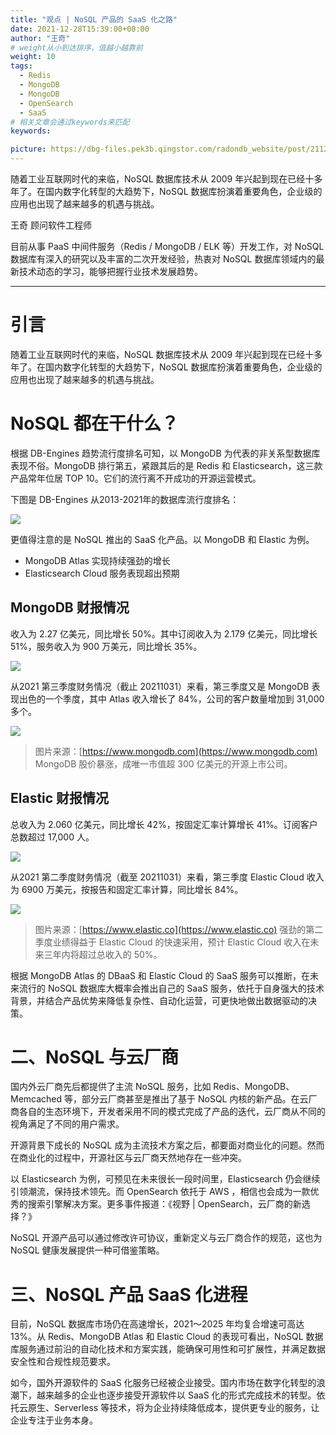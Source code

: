 ```yaml
---
title: "观点 | NoSQL 产品的 SaaS 化之路"
date: 2021-12-28T15:39:00+08:00
author: "王奇"
# weight从小到达排序，值越小越靠前
weight: 10
tags:
  - Redis
  - MongoDB
  - MongoDB
  - OpenSearch
  - SaaS
# 相关文章会通过keywords来匹配
keywords:

picture: https://dbg-files.pek3b.qingstor.com/radondb_website/post/211228_%E8%A7%82%E7%82%B9%20%7C%20NoSQL%20%E4%BA%A7%E5%93%81%E7%9A%84%20SaaS%20%E5%8C%96%E4%B9%8B%E8%B7%AF/0.png
---
```

随着工业互联网时代的来临，NoSQL 数据库技术从 2009 年兴起到现在已经十多年了。在国内数字化转型的大趋势下，NoSQL 数据库扮演着重要角色，企业级的应用也出现了越来越多的机遇与挑战。
<!--more-->
王奇 顾问软件工程师

目前从事 PaaS 中间件服务（Redis / MongoDB / ELK 等）开发工作，对 NoSQL 数据库有深入的研究以及丰富的二次开发经验，热衷对 NoSQL 数据库领域内的最新技术动态的学习，能够把握行业技术发展趋势。 

-------------------------------

# 引言

随着工业互联网时代的来临，NoSQL 数据库技术从 2009 年兴起到现在已经十多年了。在国内数字化转型的大趋势下，NoSQL 数据库扮演着重要角色，企业级的应用也出现了越来越多的机遇与挑战。

# NoSQL 都在干什么？

根据 DB-Engines 趋势流行度排名可知，以 MongoDB 为代表的非关系型数据库表现不俗。MongoDB 排行第五，紧跟其后的是 Redis 和 Elasticsearch，这三款产品常年位居 TOP 10。它们的流行离不开成功的开源运营模式。

下图是 DB-Engines 从2013-2021年的数据库流行度排名：

![](https://dbg-files.pek3b.qingstor.com/radondb_website/post/211228_%E8%A7%82%E7%82%B9%20%7C%20NoSQL%20%E4%BA%A7%E5%93%81%E7%9A%84%20SaaS%20%E5%8C%96%E4%B9%8B%E8%B7%AF/1.jpg)

更值得注意的是 NoSQL 推出的 SaaS 化产品。以 MongoDB 和 Elastic 为例。

* MongoDB  Atlas 实现持续强劲的增长
* Elasticsearch  Cloud 服务表现超出预期
## MongoDB 财报情况

收入为 2.27 亿美元，同比增长 50%。其中订阅收入为 2.179 亿美元，同比增长 51%，服务收入为 900 万美元，同比增长 35%。

![](https://dbg-files.pek3b.qingstor.com/radondb_website/post/211228_%E8%A7%82%E7%82%B9%20%7C%20NoSQL%20%E4%BA%A7%E5%93%81%E7%9A%84%20SaaS%20%E5%8C%96%E4%B9%8B%E8%B7%AF/2.jpg)

从2021 第三季度财务情况（截止 20211031）来看，第三季度又是 MongoDB 表现出色的一个季度，其中 Atlas 收入增长了 84%，公司的客户数量增加到 31,000 多个。

![](https://dbg-files.pek3b.qingstor.com/radondb_website/post/211228_%E8%A7%82%E7%82%B9%20%7C%20NoSQL%20%E4%BA%A7%E5%93%81%E7%9A%84%20SaaS%20%E5%8C%96%E4%B9%8B%E8%B7%AF/3.jpg)

>图片来源：[https://www.mongodb.com](https://www.mongodb.com) 
MongoDB 股价暴涨，成唯一市值超 300 亿美元的开源上市公司。

## Elastic 财报情况

总收入为 2.060 亿美元，同比增长 42%，按固定汇率计算增长 41%。订阅客户总数超过 17,000 人。

![](https://dbg-files.pek3b.qingstor.com/radondb_website/post/211228_%E8%A7%82%E7%82%B9%20%7C%20NoSQL%20%E4%BA%A7%E5%93%81%E7%9A%84%20SaaS%20%E5%8C%96%E4%B9%8B%E8%B7%AF/4.jpg)

从2021 第二季度财务情况（截至 20211031）来看，第三季度 Elastic Cloud 收入为 6900 万美元，按报告和固定汇率计算，同比增长 84%。

![](https://dbg-files.pek3b.qingstor.com/radondb_website/post/211228_%E8%A7%82%E7%82%B9%20%7C%20NoSQL%20%E4%BA%A7%E5%93%81%E7%9A%84%20SaaS%20%E5%8C%96%E4%B9%8B%E8%B7%AF/5.jpg)

>图片来源：[https://www.elastic.co](https://www.elastic.co) 
强劲的第二季度业绩得益于 Elastic Cloud 的快速采用，预计 Elastic Cloud 收入在未来三年内将超过总收入的 50%。

根据 MongoDB Atlas 的 DBaaS 和 Elastic Cloud 的 SaaS 服务可以推断，在未来流行的 NoSQL 数据库大概率会推出自己的 SaaS 服务，依托于自身强大的技术背景，并结合产品优势来降低复杂性、自动化运营，可更快地做出数据驱动的决策。

# 二、NoSQL 与云厂商

国内外云厂商先后都提供了主流 NoSQL 服务，比如 Redis、MongoDB、Memcached 等，部分云厂商甚至是推出了基于 NoSQL 内核的新产品。在云厂商各自的生态环境下，开发者采用不同的模式完成了产品的迭代，云厂商从不同的视角满足了不同的用户需求。

开源背景下成长的 NoSQL 成为主流技术方案之后，都要面对商业化的问题。然而在商业化的过程中，开源社区与云厂商天然地存在一些冲突。

以 Elasticsearch 为例，可预见在未来很长一段时间里，Elasticsearch 仍会继续引领潮流，保持技术领先。而 OpenSearch 依托于 AWS ，相信也会成为一款优秀的搜索引擎解决方案。更多事件报道：《视野 | OpenSearch，云厂商的新选择？》

NoSQL 开源产品可以通过修改许可协议，重新定义与云厂商合作的规范，这也为 NoSQL 健康发展提供一种可借鉴策略。

# 三、NoSQL 产品 SaaS 化进程

目前，NoSQL 数据库市场仍在高速增长，2021～2025 年均复合增速可高达 13%。从 Redis、MongoDB Atlas 和 Elastic Cloud 的表现可看出，NoSQL 数据库服务通过前沿的自动化技术和方案实践，能确保可用性和可扩展性，并满足数据安全性和合规性规范要求。

如今，国外开源软件的 SaaS 化服务已经被企业接受。国内市场在数字化转型的浪潮下，越来越多的企业也逐步接受开源软件以 SaaS 化的形式完成技术的转型。依托云原生、Serverless 等技术，将为企业持续降低成本，提供更专业的服务，让企业专注于业务本身。

